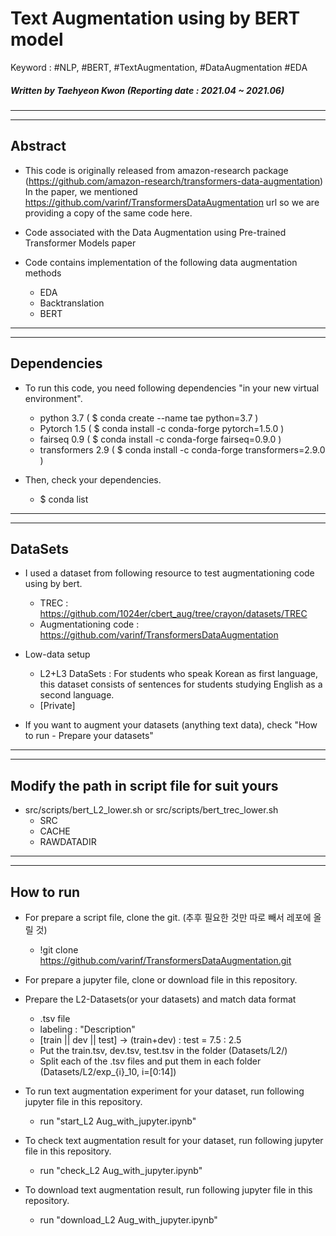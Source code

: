 # Text Augmentation using by BERT model
Keyword : #NLP, #BERT, #TextAugmentation, #DataAugmentation #EDA
##### Written by Taehyeon Kwon  (Reporting date : 2021.04 ~ 2021.06)

---
---
## Abstract

* This code is originally released from amazon-research package (https://github.com/amazon-research/transformers-data-augmentation) In the paper, we mentioned https://github.com/varinf/TransformersDataAugmentation url so we are providing a copy of the same code here.

* Code associated with the Data Augmentation using Pre-trained Transformer Models paper

* Code contains implementation of the following data augmentation methods

  - EDA
  - Backtranslation
  - BERT


---
---
## Dependencies

* To run this code, you need following dependencies "in your new virtual environment".
  - python 3.7         ( $ conda create --name tae python=3.7 )
  - Pytorch 1.5        ( $ conda install -c conda-forge pytorch=1.5.0 )
  - fairseq 0.9        ( $ conda install -c conda-forge fairseq=0.9.0 )
  - transformers 2.9   ( $ conda install -c conda-forge transformers=2.9.0 )

* Then, check your dependencies.
  - $ conda list
  

---
---
## DataSets

* I used a dataset from following resource to test augmentationing code using by bert.
  - TREC : https://github.com/1024er/cbert_aug/tree/crayon/datasets/TREC
  - Augmentationing code : https://github.com/varinf/TransformersDataAugmentation

* Low-data setup
  - L2+L3 DataSets : For students who speak Korean as first language, this dataset consists of sentences for students studying English as a second language.
  - [Private]

* If you want to augment your datasets (anything text data), check "How to run - Prepare your datasets"
  
  
---
---
## Modify the path in script file for suit yours

* src/scripts/bert_L2_lower.sh or src/scripts/bert_trec_lower.sh
  - SRC
  - CACHE
  - RAWDATADIR


---
---
## How to run

* For prepare a script file, clone the git.   (추후 필요한 것만 따로 빼서 레포에 올릴 것)
  - !git clone https://github.com/varinf/TransformersDataAugmentation.git
  
* For prepare a jupyter file, clone or download file in this repository.
  
* Prepare the L2-Datasets(or your datasets) and match data format
  - .tsv file
  - labeling : "Description"
  - [train || dev || test] -> (train+dev) : test = 7.5 : 2.5
  - Put the train.tsv, dev.tsv, test.tsv in the folder (Datasets/L2/)
  - Split each of the .tsv files and put them in each folder (Datasets/L2/exp_{i}_10,  i=[0:14])
    
* To run text augmentation experiment for your dataset, run following jupyter file in this repository.
  - run "start_L2 Aug_with_jupyter.ipynb" 
  
* To check text augmentation result for your dataset, run following jupyter file in this repository.
  - run "check_L2 Aug_with_jupyter.ipynb" 

* To download text augmentation result, run following jupyter file in this repository.
  - run "download_L2 Aug_with_jupyter.ipynb" 


